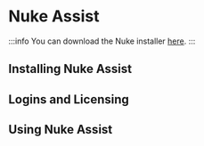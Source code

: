 # Nuke Assist

:::info
You can download the Nuke installer [here](https://www.foundry.com/products/nuke/download).
:::

## Installing Nuke Assist

## Logins and Licensing

## Using Nuke Assist

